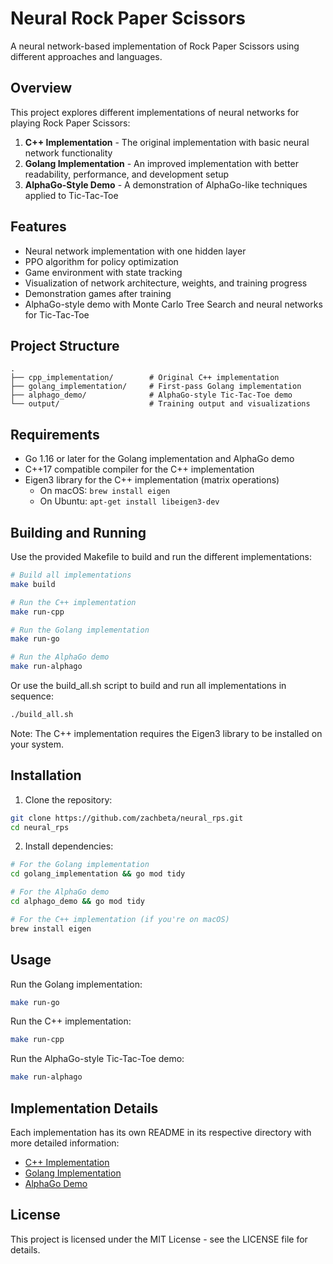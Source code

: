 # Neural Rock Paper Scissors

A neural network-based implementation of Rock Paper Scissors using different approaches and languages.

## Overview

This project explores different implementations of neural networks for playing Rock Paper Scissors:

1. **C++ Implementation** - The original implementation with basic neural network functionality
2. **Golang Implementation** - An improved implementation with better readability, performance, and development setup
3. **AlphaGo-Style Demo** - A demonstration of AlphaGo-like techniques applied to Tic-Tac-Toe

## Features

- Neural network implementation with one hidden layer
- PPO algorithm for policy optimization
- Game environment with state tracking
- Visualization of network architecture, weights, and training progress
- Demonstration games after training
- AlphaGo-style demo with Monte Carlo Tree Search and neural networks for Tic-Tac-Toe

## Project Structure

```
.
├── cpp_implementation/        # Original C++ implementation
├── golang_implementation/     # First-pass Golang implementation
├── alphago_demo/              # AlphaGo-style Tic-Tac-Toe demo
└── output/                    # Training output and visualizations
```

## Requirements

- Go 1.16 or later for the Golang implementation and AlphaGo demo
- C++17 compatible compiler for the C++ implementation
- Eigen3 library for the C++ implementation (matrix operations)
  - On macOS: `brew install eigen`
  - On Ubuntu: `apt-get install libeigen3-dev`

## Building and Running

Use the provided Makefile to build and run the different implementations:

```bash
# Build all implementations
make build

# Run the C++ implementation
make run-cpp

# Run the Golang implementation
make run-go

# Run the AlphaGo demo
make run-alphago
```

Or use the build_all.sh script to build and run all implementations in sequence:

```bash
./build_all.sh
```

Note: The C++ implementation requires the Eigen3 library to be installed on your system.

## Installation

1. Clone the repository:
```bash
git clone https://github.com/zachbeta/neural_rps.git
cd neural_rps
```

2. Install dependencies:
```bash
# For the Golang implementation
cd golang_implementation && go mod tidy

# For the AlphaGo demo
cd alphago_demo && go mod tidy

# For the C++ implementation (if you're on macOS)
brew install eigen
```

## Usage

Run the Golang implementation:
```bash
make run-go
```

Run the C++ implementation:
```bash
make run-cpp
```

Run the AlphaGo-style Tic-Tac-Toe demo:
```bash
make run-alphago
```

## Implementation Details

Each implementation has its own README in its respective directory with more detailed information:

- [C++ Implementation](cpp_implementation/README.md)
- [Golang Implementation](golang_implementation/README.md)
- [AlphaGo Demo](alphago_demo/README.md)

## License

This project is licensed under the MIT License - see the LICENSE file for details.